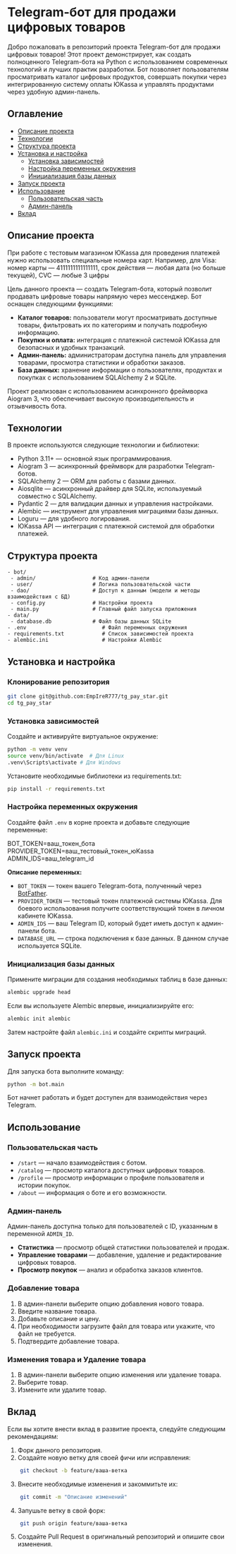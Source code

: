 # Telegram-бот для продажи цифровых товаров

Добро пожаловать в репозиторий проекта Telegram-бот для продажи цифровых товаров! Этот проект демонстрирует, как создать полноценного Telegram-бота на Python с использованием современных технологий и лучших практик разработки. Бот позволяет пользователям просматривать каталог цифровых продуктов, совершать покупки через интегрированную систему оплаты ЮKassa и управлять продуктами через удобную админ-панель.

## Оглавление

- [Описание проекта](#описание-проекта)
- [Технологии](#технологии)
- [Структура проекта](#структура-проекта)
- [Установка и настройка](#установка-и-настройка)
  - [Установка зависимостей](#установка-зависимостей)
  - [Настройка переменных окружения](#настройка-переменных-окружения)
  - [Инициализация базы данных](#инициализация-базы-данных)
- [Запуск проекта](#запуск-проекта)
- [Использование](#использование)
  - [Пользовательская часть](#пользовательская-часть)
  - [Админ-панель](#админ-панель)
- [Вклад](#вклад)

## Описание проекта

При работе с тестовым магазином ЮKassa для проведения платежей нужно использовать специальные номера карт. Например, для Visa: номер карты — 4111111111111111, срок действия — любая дата (но больше текущей), CVC — любые 3 цифры

Цель данного проекта — создать Telegram-бота, который позволит продавать цифровые товары напрямую через мессенджер. Бот оснащен следующими функциями:

- **Каталог товаров:** пользователи могут просматривать доступные товары, фильтровать их по категориям и получать подробную информацию.
- **Покупки и оплата:** интеграция с платежной системой ЮKassa для безопасных и удобных транзакций.
- **Админ-панель:** администраторам доступна панель для управления товарами, просмотра статистики и обработки заказов.
- **База данных:** хранение информации о пользователях, продуктах и покупках с использованием SQLAlchemy 2 и SQLite.

Проект реализован с использованием асинхронного фреймворка Aiogram 3, что обеспечивает высокую производительность и отзывчивость бота.

## Технологии

В проекте используются следующие технологии и библиотеки:

- Python 3.11+ — основной язык программирования.
- Aiogram 3 — асинхронный фреймворк для разработки Telegram-ботов.
- SQLAlchemy 2 — ORM для работы с базами данных.
- Aiosqlite — асинхронный драйвер для SQLite, используемый совместно с SQLAlchemy.
- Pydantic 2 — для валидации данных и управления настройками.
- Alembic — инструмент для управления миграциями базы данных.
- Loguru — для удобного логирования.
- ЮKassa API — интеграция с платежной системой для обработки платежей.

## Структура проекта

```
- bot/
 - admin/                  # Код админ-панели
 - user/                   # Логика пользовательской части
 - dao/                    # Доступ к данным (модели и методы взаимодействия с БД)
 - config.py               # Настройки проекта
 - main.py                 # Главный файл запуска приложения
- data/
 - database.db             # Файл базы данных SQLite
- .env                        # Файл переменных окружения
- requirements.txt            # Список зависимостей проекта
- alembic.ini                 # Настройки Alembic
```

## Установка и настройка

### Клонирование репозитория

```bash 
git clone git@github.com:EmpIreR777/tg_pay_star.git
cd tg_pay_star
```

### Установка зависимостей

Создайте и активируйте виртуальное окружение:

```bash
python -m venv venv
source venv/bin/activate  # Для Linux
.venv\Scripts\activate # Для Windows
```

Установите необходимые библиотеки из requirements.txt:

```bash
pip install -r requirements.txt
```

### Настройка переменных окружения

Создайте файл `.env` в корне проекта и добавьте следующие переменные:


BOT_TOKEN=ваш_токен_бота
PROVIDER_TOKEN=ваш_тестовый_токен_юKassa
ADMIN_IDS=ваш_telegram_id


**Описание переменных:**

- `BOT_TOKEN` — токен вашего Telegram-бота, полученный через [BotFather](https://t.me/BotFather).
- `PROVIDER_TOKEN` — тестовый токен платежной системы ЮKassa. Для боевого
использования получите соответствующий токен в личном кабинете ЮKassa.
- `ADMIN_IDS` — ваш Telegram ID, который будет иметь доступ к админ-панели бота.
- `DATABASE_URL` — строка подключения к базе данных. В данном случае используется SQLite.

### Инициализация базы данных

Примените миграции для создания необходимых таблиц в базе данных:

```bash
alembic upgrade head
```

Если вы используете Alembic впервые, инициализируйте его:

```bash
alembic init alembic
```

Затем настройте файл `alembic.ini` и создайте скрипты миграций.

## Запуск проекта

Для запуска бота выполните команду:

```bash
python -m bot.main
```

Бот начнет работать и будет доступен для взаимодействия через Telegram.

## Использование

### Пользовательская часть

- `/start` — начало взаимодействия с ботом.
- `/catalog` — просмотр каталога доступных цифровых товаров.
- `/profile` — просмотр информации о профиле пользователя и истории покупок.
- `/about` — информация о боте и его возможности.

### Админ-панель

Админ-панель доступна только для пользователей с ID, указанным в переменной `ADMIN_ID`.

- **Статистика** — просмотр общей статистики пользователей и продаж.
- **Управление товарами** — добавление, удаление и редактирование цифровых товаров.
- **Просмотр покупок** — анализ и обработка заказов клиентов.

### Добавление товара

1. В админ-панели выберите опцию добавления нового товара.
2. Введите название товара.
3. Добавьте описание и цену.
4. При необходимости загрузите файл для товара или укажите, что файл не требуется.
5. Подтвердите добавление товара.

### Изменения товара и Удаление товара
1. В админ-панели выберите опцию изменения или удаление товара.
2. Выберите товар.
3. Измените или удалите товар.


## Вклад

Если вы хотите внести вклад в развитие проекта, следуйте следующим рекомендациям:

1. Форк данного репозитория.
2. Создайте новую ветку для своей фичи или исправления:

```bash
    git checkout -b feature/ваша-ветка
```

3. Внесите необходимые изменения и закоммитьте их:

```bash
    git commit -m "Описание изменений"
```

4. Запушьте ветку в свой форк:

```bash
    git push origin feature/ваша-ветка
```

5. Создайте Pull Request в оригинальный репозиторий и опишите свои изменения.
